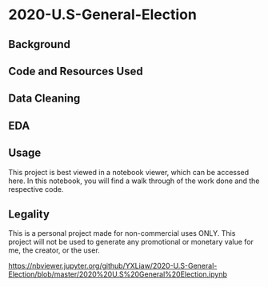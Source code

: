 # 2020-U.S-General-Election

**Background**
---

**Code and Resources Used**
---

**Data Cleaning**
---

**EDA**
---

**Usage**
---
This project is best viewed in a notebook viewer, which can be accessed here. In this notebook, you will find a walk through of the work done and the respective code.

**Legality**
---
This is a personal project made for non-commercial uses ONLY. This project will not be used to generate any promotional or monetary value for me, the creator, or the user.

https://nbviewer.jupyter.org/github/YXLiaw/2020-U.S-General-Election/blob/master/2020%20U.S%20General%20Election.ipynb
